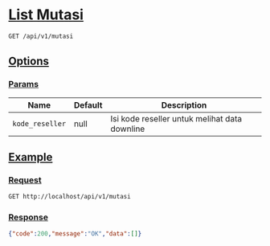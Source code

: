 # [List Mutasi]()

<!-- @category Common -->

```bash
GET /api/v1/mutasi
```

## [Options]()

### [Params]()

Name | Default | Description
--- | --- | ---
`kode_reseller` | null | Isi kode reseller untuk melihat data downline

## [Example]()

### [Request]()

```bash
GET http://localhost/api/v1/mutasi
```

### [Response]()

```json
{"code":200,"message":"OK","data":[]}
```